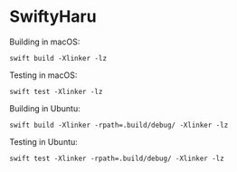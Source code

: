 # SwiftyHaru

Building in macOS:

```
swift build -Xlinker -lz
```

Testing in macOS:

```
swift test -Xlinker -lz
```

Building in Ubuntu:

```
swift build -Xlinker -rpath=.build/debug/ -Xlinker -lz
```

Testing in Ubuntu:

```
swift test -Xlinker -rpath=.build/debug/ -Xlinker -lz
```
